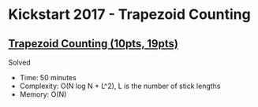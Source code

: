 # Kickstart 2017 - Trapezoid Counting

## [Trapezoid Counting (10pts, 19pts)](https://codingcompetitions.withgoogle.com/kickstart/round/0000000000201bfe/0000000000201d24)

Solved

* Time: 50 minutes
* Complexity: O(N log N + L^2), L is the number of stick lengths
* Memory: O(N)
